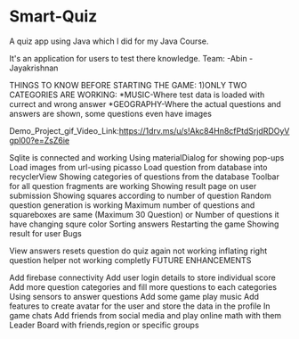 # Smart-Quiz
A quiz app using Java which I did for my Java Course.   

It's an application for users to test there knowledge. 
Team: 
-Abin
-Jayakrishnan

THINGS TO KNOW BEFORE STARTING THE GAME: 1)ONLY TWO CATEGORIES ARE WORKING: *MUSIC-Where test data is loaded with currect and wrong answer *GEOGRAPHY-Where the actual questions and answers are shown, some questions even have images

Demo_Project_gif_Video_Link:https://1drv.ms/u/s!Akc84Hn8cfPtdSrjdRDOyVgpl00?e=ZsZ6ie

Sqlite is connected and working
Using materialDialog for showing pop-ups
Load images from url-using picasso
Load question from database into recyclerView
Showing categories of questions from the database
Toolbar for all question fragments are working
Showing result page on user submission
Showing squares according to number of question
Random question generation is working
Maximum number of questions and squareboxes are same (Maximum 30 Question) or Number of questions it have
changing squre color
Sorting answers
Restarting the game
Showing result for user
Bugs

View answers resets question
do quiz again not working
inflating right question helper not working completly
FUTURE ENHANCEMENTS

Add firebase connectivity
Add user login details to store individual score
Add more question categories and fill more questions to each categories
Using sensors to answer questions
Add some game play music
Add features to create avatar for the user and store the data in the profile
In game chats
Add friends from social media and play online math with them
Leader Board with friends,region or specific groups
